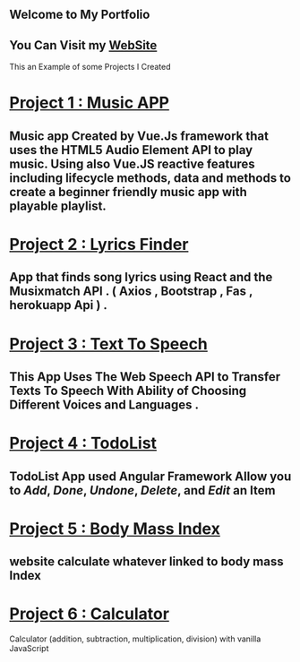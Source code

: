 ## Welcome to My Portfolio 
## You Can Visit my [WebSite](https://quirky-cori-4cfef5.netlify.app/?fbclid=IwAR2bI9nX8sHc2jXi4HW3WFiYw-nfJXvAzoOX1nLKqJ0LU6ncYNjBL-8JTcc)
This an Example of some Projects I Created

# [Project 1 : Music APP](https://github.com/PushPull-Hub/Js-Frameworks/tree/master/Vue.Js/my-app-music)
Music app Created by **Vue.Js** framework that uses the HTML5 Audio Element API to play music.
Using also Vue.JS reactive features including lifecycle methods, data and methods to create a beginner friendly music app with playable playlist.
---
# [Project 2 : Lyrics Finder](https://github.com/PushPull-Hub/Js-Frameworks/tree/master/React/lyrics-finder)
App that finds song lyrics using **React** and the Musixmatch API . ( Axios , Bootstrap , Fas , herokuapp Api ) .
---
# [Project 3 : Text To Speech](https://github.com/PushPull-Hub/Nuovi-Progetti/tree/master/text-to-speech)
This App Uses The Web Speech API to Transfer Texts To Speech With Ability of Choosing Different Voices and Languages . 
---
# [Project 4 : TodoList](https://github.com/PushPull-Hub/Js-Frameworks/tree/master/Angular/todo-list)
TodoList App used **Angular** Framework 
Allow you to *Add*, *Done*, *Undone*, *Delete*, and *Edit* an Item  
---
# [Project 5 : Body Mass Index](https://github.com/PushPull-Hub/Exercises-Projects/tree/master/Projects/Body-Mass-Index)
website calculate whatever linked to body mass Index 
---
# [Project 6 : Calculator](https://github.com/PushPull-Hub/Exercises-Projects/tree/master/Projects/Calculator)
Calculator (addition, subtraction, multiplication, division) with vanilla JavaScript




